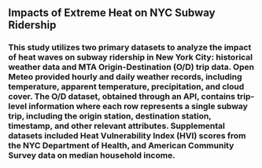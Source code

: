 ## Impacts of Extreme Heat on NYC Subway Ridership
### This study utilizes two primary datasets to analyze the impact of heat waves on subway ridership in New York City: historical weather data and MTA Origin-Destination (O/D) trip data. Open Meteo provided hourly and daily weather records, including temperature, apparent temperature, precipitation, and cloud cover. The O/D dataset, obtained through an API, contains trip-level information where each row represents a single subway trip, including the origin station, destination station, timestamp, and other relevant attributes. Supplemental datasets included Heat Vulnerability Index (HVI) scores from the NYC Department of Health, and American Community Survey data on median household income.
